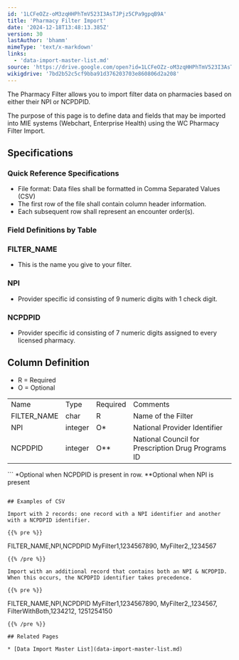 ```yaml
---
id: '1LCFeOZz-oM3zqHHPhTmV523I3AsTJPjz5CPa9gpqB9A'
title: 'Pharmacy Filter Import'
date: '2024-12-18T13:48:13.385Z'
version: 30
lastAuthor: 'bhamm'
mimeType: 'text/x-markdown'
links:
  - 'data-import-master-list.md'
source: 'https://drive.google.com/open?id=1LCFeOZz-oM3zqHHPhTmV523I3AsTJPjz5CPa9gpqB9A'
wikigdrive: '7bd2b52c5cf9bba91d376203703e860806d2a208'
---
```

The Pharmacy Filter allows you to import filter data on pharmacies based on either their NPI or NCPDPID.

The purpose of this page is to define data and fields that may be imported into MIE systems (Webchart, Enterprise Health) using the WC Pharmacy Filter Import.

## Specifications

### Quick Reference Specifications

* File format: Data files shall be formatted in Comma Separated Values (CSV)
* The first row of the file shall contain column header information.
* Each subsequent row shall represent an encounter order(s).

### Field Definitions by Table

### FILTER_NAME

* This is the name you give to your filter.

### NPI

* Provider specific id consisting of 9 numeric digits with 1 check digit.

### NCPDPID

* Provider specific id consisting of 7 numeric digits assigned to every licensed pharmacy.

## Column Definition

* R = Required
* O = Optional
<table>
<tr>
<td>Name</td>
<td>Type</td>
<td>Required</td>
<td>Comments</td>
</tr>
<tr>
<td>FILTER_NAME</td>
<td>char</td>
<td>R</td>
<td>Name of the Filter</td>
</tr>
<tr>
<td>NPI</td>
<td>integer</td>
<td>O*</td>
<td>National Provider Identifier</td>
</tr>
<tr>
<td>NCPDPID</td>
<td>integer</td>
<td>O**</td>
<td>National Council for Prescription Drug Programs ID</td>
</tr>
</table>
```
*Optional when NCPDPID is present in row.
**Optional when NPI is present

```

## Examples of CSV

Import with 2 records: one record with a NPI identifier and another with a NCPDPID identifier.

{{% pre %}}
```


FILTER_NAME,NPI,NCPDPID
MyFilter1,1234567890,
MyFilter2,,1234567

```
{{% /pre %}}

Import with an additional record that contains both an NPI & NCPDPID. When this occurs, the NCPDPID identifier takes precedence.

{{% pre %}}
```


FILTER_NAME,NPI,NCPDPID
MyFilter1,1234567890,
MyFilter2,,1234567,
FilterWithBoth,1234212, 1251254150

```
{{% /pre %}}

## Related Pages

* [Data Import Master List](data-import-master-list.md)
